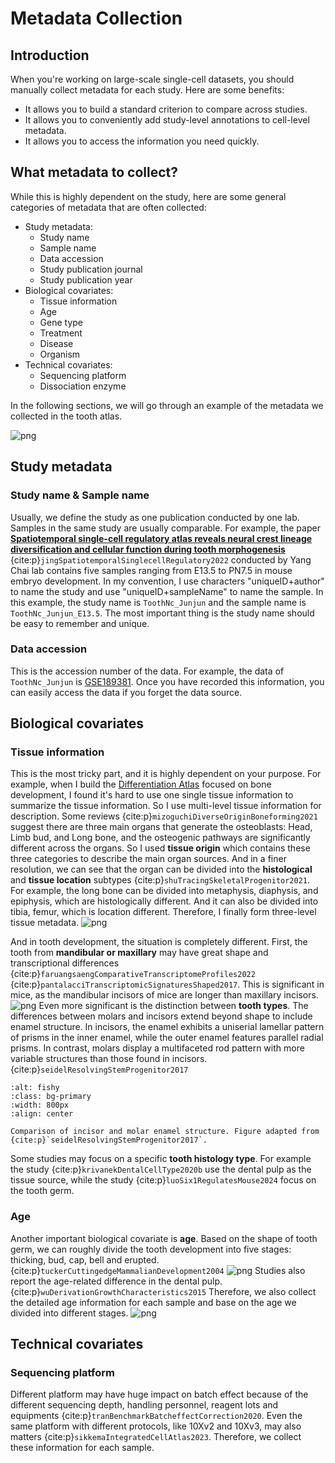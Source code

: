 # Metadata Collection
## Introduction
When you're working on large-scale single-cell datasets, you should manually collect metadata for each study. Here are some benefits:

- It allows you to build a standard criterion to compare across studies.
- It allows you to conveniently add study-level annotations to cell-level metadata.
- It allows you to access the information you need quickly.

## What metadata to collect?
While this is highly dependent on the study, here are some general categories of metadata that are often collected:

- Study metadata:
    - Study name
    - Sample name
    - Data accession
    - Study publication journal
    - Study publication year
- Biological covariates:
    - Tissue information
    - Age
    - Gene type
    - Treatment
    - Disease
    - Organism
- Technical covariates:
    - Sequencing platform
    - Dissociation enzyme

In the following sections, we will go through an example of the metadata we collected in the tooth atlas.

![png](../img/preprocess/00_metadata.png)

## Study metadata
### Study name & Sample name
Usually, we define the study as one publication conducted by one lab. Samples in the same study are usually comparable. For example, the paper [**Spatiotemporal single-cell regulatory atlas reveals neural crest lineage diversification and cellular function during tooth morphogenesis**](https://www.nature.com/articles/s41467-022-32490-y) {cite:p}`jingSpatiotemporalSinglecellRegulatory2022` conducted by Yang Chai lab contains five samples ranging from E13.5 to PN7.5 in mouse embryo development. In my convention, I use characters "uniqueID+author" to name the study and use "uniqueID+sampleName" to name the sample. In this example, the study name is `ToothNc_Junjun` and the sample name is `ToothNc_Junjun_E13.5`. The most important thing is the study name should be easy to remember and unique.

### Data accession
This is the accession number of the data. For example, the data of `ToothNc_Junjun` is [GSE189381](https://www.ncbi.nlm.nih.gov/geo/query/acc.cgi?acc=GSE189381). Once you have recorded this information, you can easily access the data if you forget the data source.

## Biological covariates
### Tissue information
This is the most tricky part, and it is highly dependent on your purpose. For example, when I build the [Differentiation Atlas](https://trajatlas.readthedocs.io/en/stable/introduction/Differentiation_Atlas.html) focused on bone development, I found it's hard to use one single tissue information to summarize the tissue information. So I use multi-level tissue information for description. Some reviews {cite:p}`mizoguchiDiverseOriginBoneforming2021` suggest there are three main organs that generate the osteoblasts: Head, Limb bud, and Long bone, and the osteogenic pathways are significantly different across the organs. So I used **tissue origin** which contains these three categories to describe the main organ sources. And in a finer resolution, we can see that the organ can be divided into the **histological** and **tissue location** subtypes {cite:p}`shuTracingSkeletalProgenitor2021`. For example, the long bone can be divided into metaphysis, diaphysis, and epiphysis, which are histologically different. And it can also be divided into tibia, femur, which is location different. Therefore, I finally form three-level tissue metadata.
![png](../img/meta_tissue.png)

And in tooth development, the situation is completely different. First, the tooth from **mandibular or maxillary** may have great shape and transcriptional differences {cite:p}`faruangsaengComparativeTranscriptomeProfiles2022` {cite:p}`pantalacciTranscriptomicSignaturesShaped2017`. This is significant in mice, as the mandibular incisors of mice are longer than maxillary incisors. 
![png](../img/meta_tissue_tooth.png)
Even more significant is the distinction between **tooth types**. The differences between molars and incisors extend beyond shape to include enamel structure. In incisors, the enamel exhibits a uniserial lamellar pattern of prisms in the inner enamel, while the outer enamel features parallel radial prisms. In contrast, molars display a multifaceted rod pattern with more variable structures than those found in incisors.{cite:p}`seidelResolvingStemProgenitor2017` 
```{figure} ../img/20241023_enamel.png
:alt: fishy
:class: bg-primary
:width: 800px
:align: center

Comparison of incisor and molar enamel structure. Figure adapted from {cite:p}`seidelResolvingStemProgenitor2017`.
```

Some studies may focus on a specific **tooth histology type**. For example the study {cite:p}`krivanekDentalCellType2020b` use the dental pulp as the tissue source, while the study {cite:p}`luoSix1RegulatesMouse2024` focus on the tooth germ.

### Age
Another important biological covariate is **age**. Based on the shape of tooth germ, we can roughly divide the tooth development into five stages: thicking, bud, cap, bell and erupted. {cite:p}`tuckerCuttingedgeMammalianDevelopment2004`
![png](../img/meta_age.png)
Studies also report the age-related difference in the dental pulp. {cite:p}`wuDerivationGrowthCharacteristics2015` Therefore, we also collect the detailed age information for each sample and base on the age we divided into different stages.
![png](../img/meta_age_stage.png)

## Technical covariates

### Sequencing platform
Different platform may have huge impact on batch effect because of the different sequencing depth, handling personnel, reagent lots and equipments {cite:p}`tranBenchmarkBatcheffectCorrection2020`. Even the same platform with different protocols, like 10Xv2 and 10Xv3, may also matters {cite:p}`sikkemaIntegratedCellAtlas2023`. Therefore, we collect these information for each sample.
